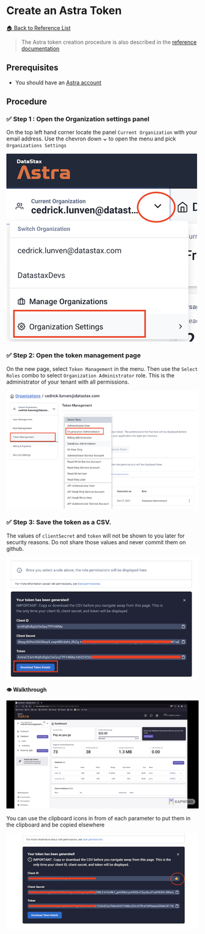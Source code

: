 # Create an Astra Token

[🏠 Back to Reference List](../README.MD)

> The Astra token creation procedure is also described in the [reference documentation](https://docs.datastax.com/en/astra/docs/manage-application-tokens.html)

## Prerequisites

- You should have an [Astra account](http://astra.datastax.com/)

## Procedure

### ✅ Step 1 : Open the Organization settings panel

On the top left hand corner locate the panel `Current Organization` with your email address. Use the chevron down **&#8964;** to open the menu and pick `Organizations Settings`

<img src="img/astra-create-token-1.png" />

### ✅ Step 2: Open the token management page

On the new page, select `Token Management` in the menu. Then use the `Select Roles` combo to select `Organization Administrator` role. This is the administrator of your tenant with all permissions.

<img src="img/astra-create-token-2.png" />

### ✅ Step 3: Save the token as a CSV. 

The values of `clientSecret` and `token` will not be shown to you later for security reasons. Do not share those values and never commit them on github.

<img src="img/astra-create-token-3.png" />

**👁️ Walkthrough**

<img src="img/astra-create-token.gif" />

You can use the clipboard icons in from of each parameter to put them in the clipboard and be copied elsewhere

<img src="img/astra-create-token-4.png" />

